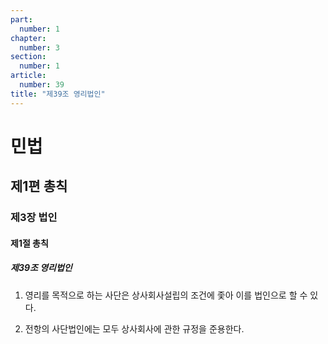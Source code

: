 ```yaml
---
part:
  number: 1
chapter:
  number: 3
section:
  number: 1
article:
  number: 39
title: "제39조 영리법인"
---
```

# 민법

## 제1편 총칙

### 제3장 법인

#### 제1절 총칙

##### 제39조 영리법인

1. 영리를 목적으로 하는 사단은 상사회사설립의 조건에 좇아 이를 법인으로 할 수 있다.

2. 전항의 사단법인에는 모두 상사회사에 관한 규정을 준용한다.
